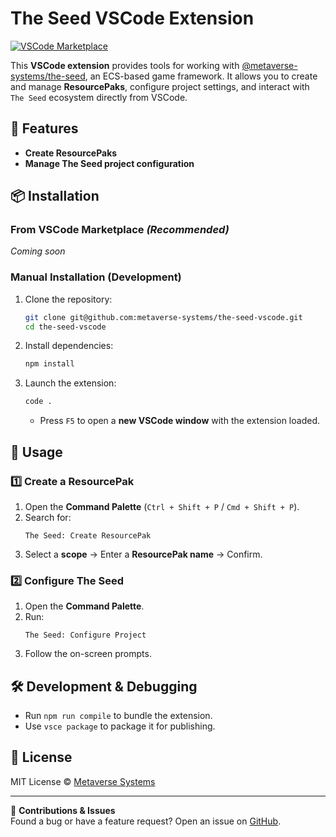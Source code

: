 # The Seed VSCode Extension

[![VSCode Marketplace](https://img.shields.io/badge/VSCode-Extension-blue.svg?style=flat-square)](https://marketplace.visualstudio.com/)

This **VSCode extension** provides tools for working with [@metaverse-systems/the-seed](https://github.com/metaverse-systems/the-seed), an ECS-based game framework. It allows you to create and manage **ResourcePaks**, configure project settings, and interact with `The Seed` ecosystem directly from VSCode.

## 🚀 Features

- **Create ResourcePaks**
- **Manage The Seed project configuration**

## 📦 Installation

### From VSCode Marketplace _(Recommended)_
_Coming soon_

### Manual Installation (Development)
1. Clone the repository:
   ```sh
   git clone git@github.com:metaverse-systems/the-seed-vscode.git
   cd the-seed-vscode
   ```
2. Install dependencies:
   ```sh
   npm install
   ```
3. Launch the extension:
   ```sh
   code .
   ```
   - Press `F5` to open a **new VSCode window** with the extension loaded.

## 📌 Usage

### **1️⃣ Create a ResourcePak**
1. Open the **Command Palette** (`Ctrl + Shift + P` / `Cmd + Shift + P`).
2. Search for:
   ```
   The Seed: Create ResourcePak
   ```
3. Select a **scope** → Enter a **ResourcePak name** → Confirm.

### **2️⃣ Configure The Seed**
1. Open the **Command Palette**.
2. Run:
   ```
   The Seed: Configure Project
   ```
3. Follow the on-screen prompts.

## 🛠️ Development & Debugging
- Run `npm run compile` to bundle the extension.
- Use `vsce package` to package it for publishing.

## 📄 License
MIT License © [Metaverse Systems](https://github.com/metaverse-systems)

---

🔹 **Contributions & Issues**  
Found a bug or have a feature request? Open an issue on [GitHub](https://github.com/metaverse-systems/the-seed-vscode/issues).
